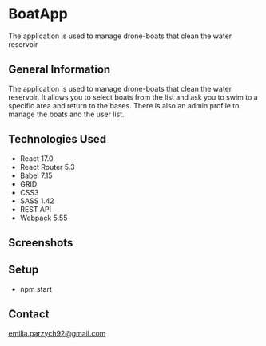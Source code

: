 # BoatApp
The application is used to manage drone-boats that clean the water reservoir

## General Information
The application is used to manage drone-boats that clean the water reservoir. 
It allows you to select boats from the list and ask you to swim to a specific area and return to the bases. There is also an admin profile to manage the boats and the user list.

## Technologies Used
- React 17.0
- React Router 5.3
- Babel 7.15
- GRID
- CSS3
- SASS 1.42
- REST API
- Webpack 5.55

## Screenshots

## Setup
- npm start

## Contact
emilia.parzych92@gmail.com
